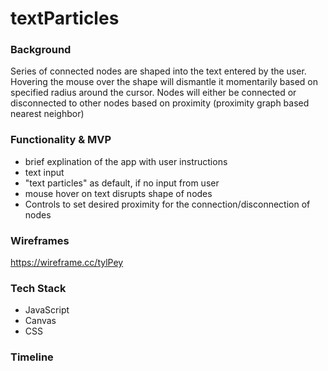 # textParticles

### Background
Series of connected nodes are shaped into the text entered by the user. 
Hovering the mouse over the shape will dismantle it momentarily based on specified radius around the cursor.
Nodes will either be connected or disconnected to other nodes based on proximity (proximity graph based nearest neighbor)

### Functionality & MVP
+ brief explination of the app with user instructions
+ text input
+ "text particles" as default, if no input from user
+ mouse hover on text disrupts shape of nodes 
+ Controls to set desired proximity for the connection/disconnection of nodes

### Wireframes
https://wireframe.cc/tylPey

### Tech Stack
+ JavaScript
+ Canvas
+ CSS

### Timeline
